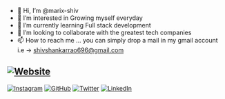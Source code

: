 - 👋 Hi, I’m @marix-shiv
- 👀 I’m interested in Growing myself everyday
- 🌱 I’m currently learning Full stack development
- 💞️ I’m looking to collaborate with the greatest tech companies
- 📫 How to reach me ... you can simply drop a mail in my gmail account i.e -> shivshankarrao696@gmail.com

<!---
marix-shiv/marix-shiv is a ✨ special ✨ repository because its `README.md` (this file) appears on your GitHub profile.
You can click the Preview link to take a look at your changes.
--->
[![Website](https://img.shields.io/badge/-Website-blue?style=flat-square&logo=globe)](https://www.example.com)
---

[![Instagram](https://img.shields.io/badge/-Instagram-ff69b4?style=flat-square&logo=instagram&logoColor=white&link=https://www.instagram.com/your_username/)](https://www.instagram.com/shiv_shankar_951/)
[![GitHub](https://img.shields.io/badge/-GitHub-181717?style=flat-square&logo=github)](https://github.com/your_username)
[![Twitter](https://img.shields.io/badge/-Twitter-1DA1F2?style=flat-square&logo=twitter&logoColor=white)](https://twitter.com/your_username)
[![LinkedIn](https://img.shields.io/badge/-LinkedIn-0077B5?style=flat-square&logo=linkedin)](https://www.linkedin.com/in/your_username)
